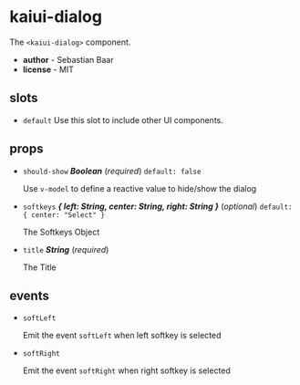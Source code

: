 # kaiui-dialog 

The `<kaiui-dialog>` component. 

- **author** - Sebastian Baar 
- **license** - MIT 

## slots 

- `default` Use this slot to include other UI components. 

## props 

- `should-show` ***Boolean*** (*required*) `default: false` 

  Use `v-model` to define a reactive value to hide/show the dialog 

- `softkeys` ***{ left: String, center: String, right: String }*** (*optional*) `default: { center: "Select" }` 

  The Softkeys Object 

- `title` ***String*** (*required*) 

  The Title 

## events 

- `softLeft` 

  Emit the event `softLeft` when left softkey is selected 

- `softRight` 

  Emit the event `softRight` when right softkey is selected 

